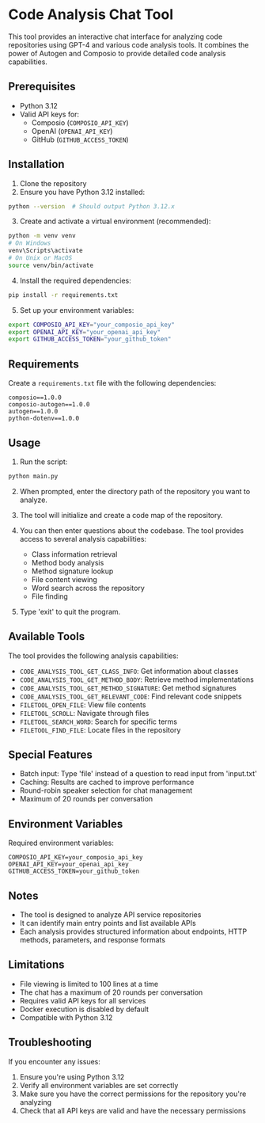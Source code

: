 # Code Analysis Chat Tool

This tool provides an interactive chat interface for analyzing code repositories using GPT-4 and various code analysis tools. It combines the power of Autogen and Composio to provide detailed code analysis capabilities.

## Prerequisites

- Python 3.12
- Valid API keys for:
  - Composio (`COMPOSIO_API_KEY`)
  - OpenAI (`OPENAI_API_KEY`)
  - GitHub (`GITHUB_ACCESS_TOKEN`)

## Installation

1. Clone the repository
2. Ensure you have Python 3.12 installed:
```bash
python --version  # Should output Python 3.12.x
```

3. Create and activate a virtual environment (recommended):
```bash
python -m venv venv
# On Windows
venv\Scripts\activate
# On Unix or MacOS
source venv/bin/activate
```

4. Install the required dependencies:
```bash
pip install -r requirements.txt
```

5. Set up your environment variables:
```bash
export COMPOSIO_API_KEY="your_composio_api_key"
export OPENAI_API_KEY="your_openai_api_key"
export GITHUB_ACCESS_TOKEN="your_github_token"
```

## Requirements

Create a `requirements.txt` file with the following dependencies:
```
composio==1.0.0
composio-autogen==1.0.0
autogen==1.0.0
python-dotenv==1.0.0
```

## Usage

1. Run the script:
```bash
python main.py
```

2. When prompted, enter the directory path of the repository you want to analyze.

3. The tool will initialize and create a code map of the repository.

4. You can then enter questions about the codebase. The tool provides access to several analysis capabilities:
   - Class information retrieval
   - Method body analysis
   - Method signature lookup
   - File content viewing
   - Word search across the repository
   - File finding

5. Type 'exit' to quit the program.

## Available Tools

The tool provides the following analysis capabilities:
- `CODE_ANALYSIS_TOOL_GET_CLASS_INFO`: Get information about classes
- `CODE_ANALYSIS_TOOL_GET_METHOD_BODY`: Retrieve method implementations
- `CODE_ANALYSIS_TOOL_GET_METHOD_SIGNATURE`: Get method signatures
- `CODE_ANALYSIS_TOOL_GET_RELEVANT_CODE`: Find relevant code snippets
- `FILETOOL_OPEN_FILE`: View file contents
- `FILETOOL_SCROLL`: Navigate through files
- `FILETOOL_SEARCH_WORD`: Search for specific terms
- `FILETOOL_FIND_FILE`: Locate files in the repository

## Special Features

- Batch input: Type 'file' instead of a question to read input from 'input.txt'
- Caching: Results are cached to improve performance
- Round-robin speaker selection for chat management
- Maximum of 20 rounds per conversation

## Environment Variables

Required environment variables:
```
COMPOSIO_API_KEY=your_composio_api_key
OPENAI_API_KEY=your_openai_api_key
GITHUB_ACCESS_TOKEN=your_github_token
```

## Notes

- The tool is designed to analyze API service repositories
- It can identify main entry points and list available APIs
- Each analysis provides structured information about endpoints, HTTP methods, parameters, and response formats

## Limitations

- File viewing is limited to 100 lines at a time
- The chat has a maximum of 20 rounds per conversation
- Requires valid API keys for all services
- Docker execution is disabled by default
- Compatible with Python 3.12

## Troubleshooting

If you encounter any issues:
1. Ensure you're using Python 3.12
2. Verify all environment variables are set correctly
3. Make sure you have the correct permissions for the repository you're analyzing
4. Check that all API keys are valid and have the necessary permissions
